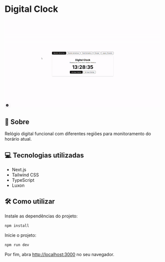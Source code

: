 <h1>
   Digital Clock
</h1>

<img src="public/preview.gif">

## 🧾 Sobre

Relógio digital funcional com diferentes regiões para monitoramento do horário atual.

## 💻 Tecnologias utilizadas

- Next.js
- Tailwind CSS
- TypeScript
- Luxon

## 🛠️ Como utilizar

Instale as dependências do projeto:

```bash
npm install
```

Inicie o projeto:

```bash
npm run dev
```

Por fim, abra [http://localhost:3000](http://localhost:3000) no seu navegador.
